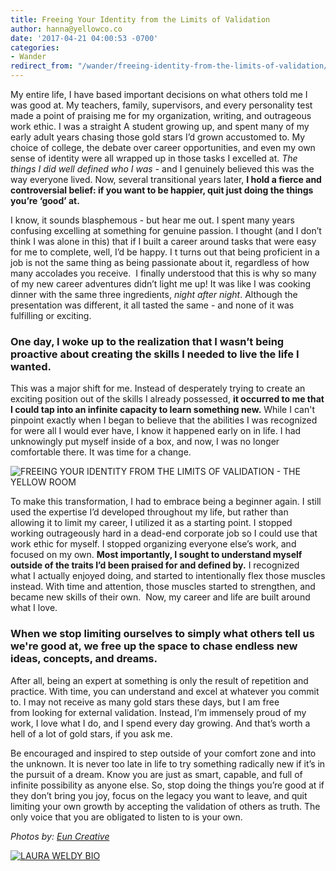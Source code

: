 ```yaml
---
title: Freeing Your Identity from the Limits of Validation
author: hanna@yellowco.co
date: '2017-04-21 04:00:53 -0700'
categories:
- Wander
redirect_from: "/wander/freeing-identity-from-the-limits-of-validation/"
---
```


My entire life, I have based important decisions on what others told me I was good at. My teachers, family, supervisors, and every personality test made a point of praising me for my organization, writing, and outrageous work ethic. I was a straight A student growing up, and spent many of my early adult years chasing those gold stars I’d grown accustomed to. My choice of college, the debate over career opportunities, and even my own sense of identity were all wrapped up in those tasks I excelled at. _The things I did well defined who I was_ - and I genuinely believed this was the way everyone lived.  Now, several transitional years later, **I hold a fierce and controversial belief: if you want to be happier, quit just doing the things you’re ‘good’ at.**

I know, it sounds blasphemous - but hear me out. I spent many years confusing excelling at something for genuine passion. I thought (and I don’t think I was alone in this) that if I built a career around tasks that were easy for me to complete, well, I’d be happy. I t turns out that being proficient in a job is not the same thing as being passionate about it, regardless of how many accolades you receive.  I finally understood that this is why so many of my new career adventures didn’t light me up! It was like I was cooking dinner with the same three ingredients, _night after night_. Although the presentation was different, it all tasted the same - and none of it was fulfilling or exciting.

### **One day, I woke up to the realization that I wasn’t being proactive about creating the skills I needed to live the life I wanted.**

This was a major shift for me. Instead of desperately trying to create an exciting position out of the skills I already possessed, **it occurred to me that I could tap into an infinite capacity to learn something new.** While I can't pinpoint exactly when I began to believe that the abilities I was recognized for were all I would ever have, I know it happened early on in life. I had unknowingly put myself inside of a box, and now, I was no longer comfortable there. It was time for a change.

![FREEING YOUR IDENTITY FROM THE LIMITS OF VALIDATION - THE YELLOW ROOM](https://s3.amazonaws.com/yellow-files/blog/2017/04/BeBangles-Summer2016-008.jpg "FREEING YOUR IDENTITY FROM THE LIMITS OF VALIDATION - THE YELLOW ROOM")

To make this transformation, I had to embrace being a beginner again. I still used the expertise I’d developed throughout my life, but rather than allowing it to limit my career, I utilized it as a starting point. I stopped working outrageously hard in a dead-end corporate job so I could use that work ethic for myself. I stopped organizing everyone else’s work, and focused on my own. **Most importantly, I sought to understand myself outside of the traits I’d been praised for and defined by.** I recognized what I actually enjoyed doing, and started to intentionally flex those muscles instead. With time and attention, those muscles started to strengthen, and became new skills of their own.  Now, my career and life are built around what I love.

### **When we stop limiting ourselves to simply what others tell us we're good at, we free up the space to chase endless new ideas, concepts, and dreams.**

After all, being an expert at something is only the result of repetition and practice. With time, you can understand and excel at whatever you commit to. I may not receive as many gold stars these days, but I am free from looking for external validation. Instead, I’m immensely proud of my work, I love what I do, and I spend every day growing. And that’s worth a hell of a lot of gold stars, if you ask me.

Be encouraged and inspired to step outside of your comfort zone and into the unknown. It is never too late in life to try something radically new if it’s in the pursuit of a dream. Know you are just as smart, capable, and full of infinite possibility as anyone else. So, stop doing the things you’re good at if they don’t bring you joy, focus on the legacy you want to leave, and quit limiting your own growth by accepting the validation of others as truth. The only voice that you are obligated to listen to is your own.

_Photos by: [Eun Creative](http://www.euncreative.com/)_

[![LAURA WELDY BIO](https://s3.amazonaws.com/yellow-files/blog/2017/04/LAURA-WELDY-BIO.jpg "LAURA WELDY BIO")](http://thewellsupportedwoman.com/)
